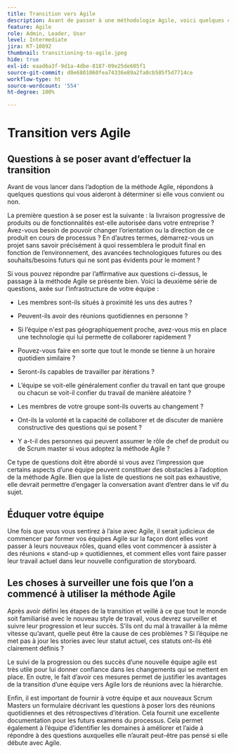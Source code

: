 ```yaml
---
title: Transition vers Agile
description: Avant de passer à une méthodologie Agile, voici quelques conseils et questions à se poser.
feature: Agile
role: Admin, Leader, User
level: Intermediate
jira: KT-10892
thumbnail: transitioning-to-agile.jpeg
hide: true
exl-id: eaad6a3f-9d1a-4dbe-8187-09e25de605f1
source-git-commit: d0e6801060fea74336e89a2fa0cb505f5d7714ce
workflow-type: ht
source-wordcount: '554'
ht-degree: 100%

---
```


# Transition vers Agile

## Questions à se poser avant d’effectuer la transition

Avant de vous lancer dans l’adoption de la méthode Agile, répondons à quelques questions qui vous aideront à déterminer si elle vous convient ou non.

La première question à se poser est la suivante : la livraison progressive de produits ou de fonctionnalités est-elle autorisée dans votre entreprise ? Avez-vous besoin de pouvoir changer l’orientation ou la direction de ce produit en cours de processus ? En d’autres termes, démarrez-vous un projet sans savoir précisément à quoi ressemblera le produit final en fonction de l’environnement, des avancées technologiques futures ou des souhaits/besoins futurs qui ne sont pas évidents pour le moment ?

Si vous pouvez répondre par l’affirmative aux questions ci-dessus, le passage à la méthode Agile se présente bien. Voici la deuxième série de questions, axée sur l’infrastructure de votre équipe :

* Les membres sont-ils situés à proximité les uns des autres ?

* Peuvent-ils avoir des réunions quotidiennes en personne ?

* Si l’équipe n&#39;est pas géographiquement proche, avez-vous mis en place une technologie qui lui permette de collaborer rapidement ?

* Pouvez-vous faire en sorte que tout le monde se tienne à un horaire quotidien similaire ?

* Seront-ils capables de travailler par itérations ?

* L’équipe se voit-elle généralement confier du travail en tant que groupe ou chacun se voit-il confier du travail de manière aléatoire ?

* Les membres de votre groupe sont-ils ouverts au changement ?

* Ont-ils la volonté et la capacité de collaborer et de discuter de manière constructive des questions qui se posent ?

* Y a-t-il des personnes qui peuvent assumer le rôle de chef de produit ou de Scrum master si vous adoptez la méthode Agile ?


Ce type de questions doit être abordé si vous avez l’impression que certains aspects d’une équipe peuvent constituer des obstacles à l’adoption de la méthode Agile. Bien que la liste de questions ne soit pas exhaustive, elle devrait permettre d’engager la conversation avant d’entrer dans le vif du sujet.


## Éduquer votre équipe

Une fois que vous vous sentirez à l’aise avec Agile, il serait judicieux de commencer par former vos équipes Agile sur la façon dont elles vont passer à leurs nouveaux rôles, quand elles vont commencer à assister à des réunions « stand-up » quotidiennes, et comment elles vont faire passer leur travail actuel dans leur nouvelle configuration de storyboard.


## Les choses à surveiller une fois que l’on a commencé à utiliser la méthode Agile

Après avoir défini les étapes de la transition et veillé à ce que tout le monde soit familiarisé avec le nouveau style de travail, vous devrez surveiller et suivre leur progression et leur succès. S’ils ont du mal à travailler à la même vitesse qu’avant, quelle peut être la cause de ces problèmes ? Si l’équipe ne met pas à jour les stories avec leur statut actuel, ces statuts ont-ils été clairement définis ?

Le suivi de la progression ou des succès d’une nouvelle équipe agile est très utile pour lui donner confiance dans les changements qui se mettent en place. En outre, le fait d’avoir ces mesures permet de justifier les avantages de la transition d’une équipe vers Agile lors de réunions avec la hiérarchie.

Enfin, il est important de fournir à votre équipe et aux nouveaux Scrum Masters un formulaire décrivant les questions à poser lors des réunions quotidiennes et des rétrospectives d’itération. Cela fournit une excellente documentation pour les futurs examens du processus. Cela permet également à l’équipe d’identifier les domaines à améliorer et l’aide à répondre à des questions auxquelles elle n’aurait peut-être pas pensé si elle débute avec Agile.
